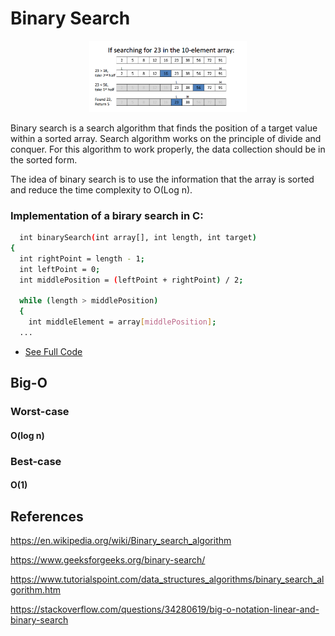 # Binary Search

<p align="center">
  <img src="../images/binary-search.png" width="50%"/>
</p>

Binary search is a search algorithm that finds the position of a target value within a sorted array. Search algorithm works on the principle of divide and conquer. For this algorithm to work properly, the data collection should be in the sorted form.

The idea of binary search is to use the information that the array is sorted and reduce the time complexity to O(Log n).

### Implementation of a birary search in C:

```bash
  int binarySearch(int array[], int length, int target) 
{
  int rightPoint = length - 1;
  int leftPoint = 0;
  int middlePosition = (leftPoint + rightPoint) / 2;
  
  while (length > middlePosition) 
  {
    int middleElement = array[middlePosition];
  ...
```

- [See Full Code](binary-search.c)

## Big-O

### Worst-case

#### O(log n)

### Best-case

#### O(1)

## References

https://en.wikipedia.org/wiki/Binary_search_algorithm

https://www.geeksforgeeks.org/binary-search/

https://www.tutorialspoint.com/data_structures_algorithms/binary_search_algorithm.htm

https://stackoverflow.com/questions/34280619/big-o-notation-linear-and-binary-search